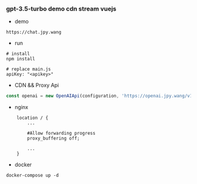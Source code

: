  
### gpt-3.5-turbo demo cdn stream vuejs

- demo
````
https://chat.jpy.wang
````

- run
````shell
# install 
npm install

# replace main.js
apiKey: "<apikey>"

````

- CDN && Proxy Api
````javascript
const openai = new OpenAIApi(configuration, 'https://openai.jpy.wang/v1');
````

- nginx
````shell
    location / {
        ...
        
        #Allow forwarding progress
        proxy_buffering off;
        
        ...
    }
````

- docker
````shell
docker-compose up -d
````

